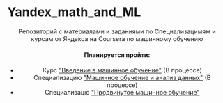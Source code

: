 # Yandex_math_and_ML
<center> Репозиторий с материалами и заданиями по Специализацимям и курсам от Яндекса на Coursera по машинному обучению 

#### Планируется пройти:
 - Курс ["Введение в машинное обучение"](https://www.coursera.org/learn/vvedenie-mashinnoe-obuchenie/) (В процессе)
 - Специализацию ["Машинное обучение и анализ данных"](https://www.coursera.org/specializations/machine-learning-data-analysis) (В процессе)
 - Специализацю ["Продвинутое машинное обучение"](https://www.coursera.org/specializations/aml)
